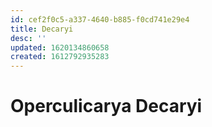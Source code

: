 ```yaml
---
id: cef2f0c5-a337-4640-b885-f0cd741e29e4
title: Decaryi
desc: ''
updated: 1620134860658
created: 1612792935283
---
```



# Operculicarya Decaryi

